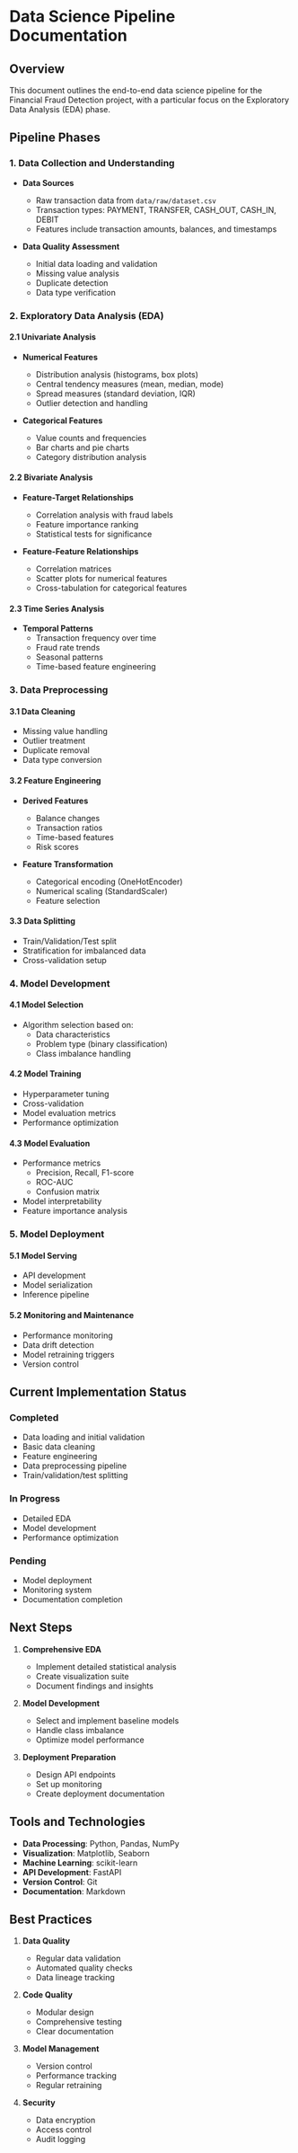 # Data Science Pipeline Documentation

## Overview
This document outlines the end-to-end data science pipeline for the Financial Fraud Detection project, with a particular focus on the Exploratory Data Analysis (EDA) phase.

## Pipeline Phases

### 1. Data Collection and Understanding
- **Data Sources**
  - Raw transaction data from `data/raw/dataset.csv`
  - Transaction types: PAYMENT, TRANSFER, CASH_OUT, CASH_IN, DEBIT
  - Features include transaction amounts, balances, and timestamps

- **Data Quality Assessment**
  - Initial data loading and validation
  - Missing value analysis
  - Duplicate detection
  - Data type verification

### 2. Exploratory Data Analysis (EDA)

#### 2.1 Univariate Analysis
- **Numerical Features**
  - Distribution analysis (histograms, box plots)
  - Central tendency measures (mean, median, mode)
  - Spread measures (standard deviation, IQR)
  - Outlier detection and handling

- **Categorical Features**
  - Value counts and frequencies
  - Bar charts and pie charts
  - Category distribution analysis

#### 2.2 Bivariate Analysis
- **Feature-Target Relationships**
  - Correlation analysis with fraud labels
  - Feature importance ranking
  - Statistical tests for significance

- **Feature-Feature Relationships**
  - Correlation matrices
  - Scatter plots for numerical features
  - Cross-tabulation for categorical features

#### 2.3 Time Series Analysis
- **Temporal Patterns**
  - Transaction frequency over time
  - Fraud rate trends
  - Seasonal patterns
  - Time-based feature engineering

### 3. Data Preprocessing

#### 3.1 Data Cleaning
- Missing value handling
- Outlier treatment
- Duplicate removal
- Data type conversion

#### 3.2 Feature Engineering
- **Derived Features**
  - Balance changes
  - Transaction ratios
  - Time-based features
  - Risk scores

- **Feature Transformation**
  - Categorical encoding (OneHotEncoder)
  - Numerical scaling (StandardScaler)
  - Feature selection

#### 3.3 Data Splitting
- Train/Validation/Test split
- Stratification for imbalanced data
- Cross-validation setup

### 4. Model Development

#### 4.1 Model Selection
- Algorithm selection based on:
  - Data characteristics
  - Problem type (binary classification)
  - Class imbalance handling

#### 4.2 Model Training
- Hyperparameter tuning
- Cross-validation
- Model evaluation metrics
- Performance optimization

#### 4.3 Model Evaluation
- Performance metrics
  - Precision, Recall, F1-score
  - ROC-AUC
  - Confusion matrix
- Model interpretability
- Feature importance analysis

### 5. Model Deployment

#### 5.1 Model Serving
- API development
- Model serialization
- Inference pipeline

#### 5.2 Monitoring and Maintenance
- Performance monitoring
- Data drift detection
- Model retraining triggers
- Version control

## Current Implementation Status

### Completed
- Data loading and initial validation
- Basic data cleaning
- Feature engineering
- Data preprocessing pipeline
- Train/validation/test splitting

### In Progress
- Detailed EDA
- Model development
- Performance optimization

### Pending
- Model deployment
- Monitoring system
- Documentation completion

## Next Steps

1. **Comprehensive EDA**
   - Implement detailed statistical analysis
   - Create visualization suite
   - Document findings and insights

2. **Model Development**
   - Select and implement baseline models
   - Handle class imbalance
   - Optimize model performance

3. **Deployment Preparation**
   - Design API endpoints
   - Set up monitoring
   - Create deployment documentation

## Tools and Technologies

- **Data Processing**: Python, Pandas, NumPy
- **Visualization**: Matplotlib, Seaborn
- **Machine Learning**: scikit-learn
- **API Development**: FastAPI
- **Version Control**: Git
- **Documentation**: Markdown

## Best Practices

1. **Data Quality**
   - Regular data validation
   - Automated quality checks
   - Data lineage tracking

2. **Code Quality**
   - Modular design
   - Comprehensive testing
   - Clear documentation

3. **Model Management**
   - Version control
   - Performance tracking
   - Regular retraining

4. **Security**
   - Data encryption
   - Access control
   - Audit logging 